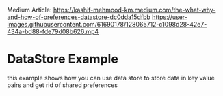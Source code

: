 


Medium Article: https://kashif-mehmood-km.medium.com/the-what-why-and-how-of-preferences-datastore-dc0dda15dfbb
https://user-images.githubusercontent.com/61690178/128065712-c1098d28-42e7-434a-bd88-fde79d08b626.mp4

# DataStore Example

this example shows how you can use data store to store data in key value pairs and get rid of shared preferences

